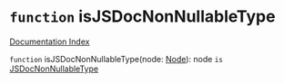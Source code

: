 # `function` isJSDocNonNullableType

[Documentation Index](../README.md)

`function` isJSDocNonNullableType(node: [Node](../interface.Node/README.md)): node `is` [JSDocNonNullableType](../interface.JSDocNonNullableType/README.md)